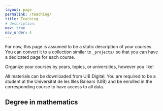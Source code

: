 ```yaml
---
layout: page
permalink: /teaching/
title: Teaching
# description:
nav: true
nav_order: 4
---
```


For now, this page is assumed to be a static description of your courses. You can convert it to a collection similar to `_projects/` so that you can have a dedicated page for each course.

Organize your courses by years, topics, or universities, however you like!

All materials can be downloaded from UIB Digital. You are required to be a student at the Universitat de les Illes Balears (UIB) and be enrolled in the corresponding course to have access to all data.

<h2> Degree in mathematics </h2>
